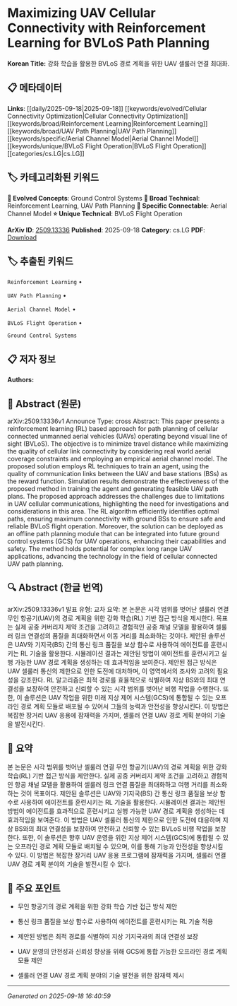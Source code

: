 
# Maximizing UAV Cellular Connectivity with Reinforcement Learning for BVLoS Path Planning

**Korean Title:** 강화 학습을 활용한 BVLoS 경로 계획을 위한 UAV 셀룰러 연결 최대화.

## 📋 메타데이터

**Links**: [[daily/2025-09-18|2025-09-18]] [[keywords/evolved/Cellular Connectivity Optimization|Cellular Connectivity Optimization]] [[keywords/broad/Reinforcement Learning|Reinforcement Learning]] [[keywords/broad/UAV Path Planning|UAV Path Planning]] [[keywords/specific/Aerial Channel Model|Aerial Channel Model]] [[keywords/unique/BVLoS Flight Operation|BVLoS Flight Operation]] [[categories/cs.LG|cs.LG]]

## 🏷️ 카테고리화된 키워드
**🚀 Evolved Concepts**: Ground Control Systems
**🔬 Broad Technical**: Reinforcement Learning, UAV Path Planning
**🔗 Specific Connectable**: Aerial Channel Model
**⭐ Unique Technical**: BVLoS Flight Operation

**ArXiv ID**: [2509.13336](https://arxiv.org/abs/2509.13336)
**Published**: 2025-09-18
**Category**: cs.LG
**PDF**: [Download](https://arxiv.org/pdf/2509.13336.pdf)


## 🏷️ 추출된 키워드



`Reinforcement Learning` • 

`UAV Path Planning` • 

`Aerial Channel Model` • 

`BVLoS Flight Operation` • 

`Ground Control Systems`



## 📋 저자 정보

**Authors:** 

## 📄 Abstract (원문)

arXiv:2509.13336v1 Announce Type: cross 
Abstract: This paper presents a reinforcement learning (RL) based approach for path planning of cellular connected unmanned aerial vehicles (UAVs) operating beyond visual line of sight (BVLoS). The objective is to minimize travel distance while maximizing the quality of cellular link connectivity by considering real world aerial coverage constraints and employing an empirical aerial channel model. The proposed solution employs RL techniques to train an agent, using the quality of communication links between the UAV and base stations (BSs) as the reward function. Simulation results demonstrate the effectiveness of the proposed method in training the agent and generating feasible UAV path plans. The proposed approach addresses the challenges due to limitations in UAV cellular communications, highlighting the need for investigations and considerations in this area. The RL algorithm efficiently identifies optimal paths, ensuring maximum connectivity with ground BSs to ensure safe and reliable BVLoS flight operation. Moreover, the solution can be deployed as an offline path planning module that can be integrated into future ground control systems (GCS) for UAV operations, enhancing their capabilities and safety. The method holds potential for complex long range UAV applications, advancing the technology in the field of cellular connected UAV path planning.

## 🔍 Abstract (한글 번역)

arXiv:2509.13336v1 발표 유형: 교차
요약: 본 논문은 시각 범위를 벗어난 셀룰러 연결 무인 항공기(UAV)의 경로 계획을 위한 강화 학습(RL) 기반 접근 방식을 제시한다. 목표는 실제 공중 커버리지 제약 조건을 고려하고 경험적인 공중 채널 모델을 활용하여 셀룰러 링크 연결성의 품질을 최대화하면서 이동 거리를 최소화하는 것이다. 제안된 솔루션은 UAV와 기지국(BS) 간의 통신 링크 품질을 보상 함수로 사용하여 에이전트를 훈련시키는 RL 기술을 활용한다. 시뮬레이션 결과는 제안된 방법이 에이전트를 훈련시키고 실행 가능한 UAV 경로 계획을 생성하는 데 효과적임을 보여준다. 제안된 접근 방식은 UAV 셀룰러 통신의 제한으로 인한 도전에 대처하며, 이 영역에서의 조사와 고려의 필요성을 강조한다. RL 알고리즘은 최적 경로를 효율적으로 식별하여 지상 BS와의 최대 연결성을 보장하여 안전하고 신뢰할 수 있는 시각 범위를 벗어난 비행 작업을 수행한다. 또한, 이 솔루션은 UAV 작업을 위한 미래 지상 제어 시스템(GCS)에 통합될 수 있는 오프라인 경로 계획 모듈로 배포될 수 있어서 그들의 능력과 안전성을 향상시킨다. 이 방법은 복잡한 장거리 UAV 응용에 잠재력을 가지며, 셀룰러 연결 UAV 경로 계획 분야의 기술을 발전시킨다.

## 📝 요약

본 논문은 시각 범위를 벗어난 셀룰러 연결 무인 항공기(UAV)의 경로 계획을 위한 강화 학습(RL) 기반 접근 방식을 제안한다. 실제 공중 커버리지 제약 조건을 고려하고 경험적인 항공 채널 모델을 활용하여 셀룰러 링크 연결 품질을 최대화하고 여행 거리를 최소화하는 것이 목표이다. 제안된 솔루션은 UAV와 기지국(BS) 간 통신 링크 품질을 보상 함수로 사용하여 에이전트를 훈련시키는 RL 기술을 활용한다. 시뮬레이션 결과는 제안된 방법이 에이전트를 효과적으로 훈련시키고 실행 가능한 UAV 경로 계획을 생성하는 데 효과적임을 보여준다. 이 방법은 UAV 셀룰러 통신의 제한으로 인한 도전에 대응하며 지상 BS와의 최대 연결성을 보장하여 안전하고 신뢰할 수 있는 BVLoS 비행 작업을 보장한다. 또한, 이 솔루션은 향후 UAV 운영을 위한 지상 제어 시스템(GCS)에 통합될 수 있는 오프라인 경로 계획 모듈로 배치될 수 있으며, 이를 통해 기능과 안전성을 향상시킬 수 있다. 이 방법은 복잡한 장거리 UAV 응용 프로그램에 잠재력을 가지며, 셀룰러 연결 UAV 경로 계획 분야의 기술을 발전시킬 수 있다.

## 🎯 주요 포인트


- 무인 항공기의 경로 계획을 위한 강화 학습 기반 접근 방식 제안

- 통신 링크 품질을 보상 함수로 사용하여 에이전트를 훈련시키는 RL 기술 적용

- 제안된 방법은 최적 경로를 식별하여 지상 기지국과의 최대 연결성 보장

- UAV 운영의 안전성과 신뢰성 향상을 위해 GCS에 통합 가능한 오프라인 경로 계획 모듈 제안

- 셀룰러 연결 UAV 경로 계획 분야의 기술 발전을 위한 잠재력 제시


---

*Generated on 2025-09-18 16:40:59*